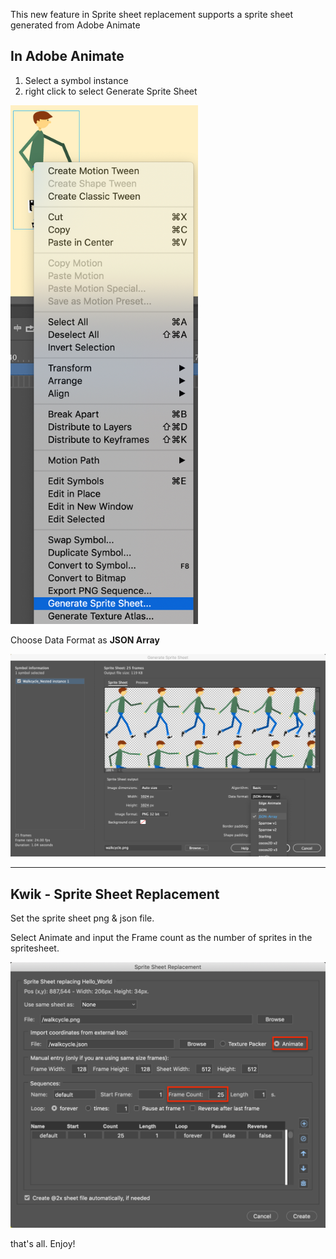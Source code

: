 This new feature in Sprite sheet replacement supports a sprite sheet generated from Adobe Animate

## In Adobe Animate

1. Select a symbol instance
1. right click to select Generate Sprite Sheet

<img src="https://github.com/kwiksher/blog/raw/master/img/spritesheet/2019-08-06_2002.png" width="300">

Choose Data Format as **JSON Array**


<img src="https://github.com/kwiksher/blog/raw/master/img/spritesheet/2019-08-06_2004.png" width="600">

---
## Kwik - Sprite Sheet Replacement

Set the sprite sheet png & json file.

Select Animate and input the Frame count as the number of sprites in the spritesheet.

<img src="https://github.com/kwiksher/blog/raw/master/img/spritesheet/2019-08-06_2014.png" width="700">

that's all. Enjoy!

